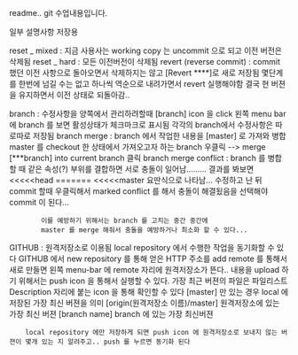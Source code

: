 readme..
git 수업내용입니다.

일부 설명사항 저장용 

reset _ mixed : 지금 사용사는 working copy 는 uncommit 으로 되고 
				이전 버전은 삭제됨
reset _ hard : 모든 이전버전이 삭제됨
revert (reverse commit) : commit 했던 이전 사항으로 돌아오면서
						삭제하지는 않고 [Revert ****]로 새로 저장됨
						몇단계를 한번에 넘길 수는 없고
						하나씩 역순으로 내려가면서 revert 실행해야함
						결국 현 버젼을 유지하면서 이전 상태로 되돌아감..

branch : 수정사항을 양쪽에서 관리하려할때
		[branch] icon 을 click 
		왼쪽 menu bar 에 branch 를 보면 활성상태가 체크마크로 표시됨
		각각의 branch에서 수정사항은 따로따로 저장됨
branch merge : branch 에서 작업한 내용을 [master] 로 가져와 병합
			master 를 checkout 한 상태에서 가져오고자 하는 branch 우클릭
		    --> merge [***branch] into current branch 클릭
branch merge conflict : branch 를 병합할 때 같은 속성(?) 부위를 결합하면
			서로 충돌이 일어남.........
			결과를 봐보면  <<<<<head   =======   <<<<<master
			요딴식으로 나타남...
			수정하고 난 뒤 commit 할때 우클릭해서 marked conflict 를 해서
			충돌이 해결됬음을 선택해야 commit 이 된다...

			이를 예방하기 위해서는 branch 를 고치는 중간 중간에
			master 를 merge 해줘서 충돌을 예방하거나 최소화 할 수 있다...

GITHUB : 원격저장소로 이용됨
		local repository 에서 수행한 작업을 동기화할 수 있다
		GITHUB 에서 new repository 를 통해 얻은 HTTP 주소를 
		add remote 를 통해서 새로 만들면
		왼쪽 menu-bar 에 remote 자리에 원격저장소가 뜬다..
		내용을 upload 하기 위해서는 push icon 을 통해서 실행할 수 있다.
		가장 최근 버젼의 파일은 파일리스트 Description 자리에 붙는 icon 을 통해 확인할 수 있다
		[master] 만 있는 경우 local 에 저장된 가장 최신 버젼을 의미
		[origin(원격저장소 이름)/master] 원격저장소에 있는 가장 최신 버젼
		[branch name] branch 에 있는 가장 최신버젼 

		local repository 에만 저장하게 되면 push icon 에 원격저장소로 보내지 않는 버젼이 몇개 있는 지 알려주고.. push 를 누르면 동기화 된다